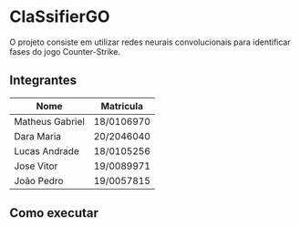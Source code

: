 # ClaSsifierGO

O projeto consiste em utilizar redes neurais convolucionais para identificar fases do jogo Counter-Strike.

## Integrantes

| Nome | Matricula |
|--|--|
| Matheus Gabriel | 18/0106970 |
| Dara Maria | 20/2046040 |
| Lucas Andrade | 18/0105256 |
| Jose Vitor | 19/0089971 |
| João Pedro | 19/0057815 |

## Como executar
